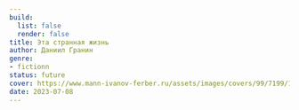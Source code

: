 ```yaml
---
build:
  list: false
  render: false
title: Эта странная жизнь
author: Даниил Гранин
genre:
- fictionn
status: future
cover: https://www.mann-ivanov-ferber.ru/assets/images/covers/99/7199/1.00x-thumb.png?utm_medium=cpa&utm_source=admitad&admitad_publisher_id=442763&utm_campaign=campaign&admitad_uid=0ad4698f968f8b69feb444ff44251087
date: 2023-07-08
---
```


